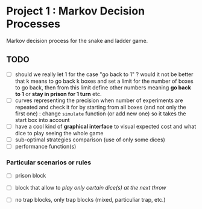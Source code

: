 # Project 1 : Markov Decision Processes
Markov decision process for the snake and ladder game.


## TODO

- [ ] should we really let 1 for the case "go back to 1" ? would it not be better that k means to go back k boxes and set a limit for the number of boxes to go back, then from this limit define other numbers meaning **go back to 1** or **stay in prison for 1 turn** etc.
- [ ] curves representing the precision when number of experiments are repeated and check it for by starting from all boxes (and not only the first one) : change `simulate` function (or add new one) so it takes the start box into account
- [ ] have a cool kind of **graphical interface** to visual expected cost and what dice to play seeing the whole game
- [ ] sub-optimal strategies comparison (use of only some dices)
- [ ] performance function(s)

### Particular scenarios or rules
- [ ] prison block
- [ ] block that allow to *play only certain dice(s) at the next throw*
- [ ] no trap blocks, only trap blocks (mixed, particuliar trap, etc.)

